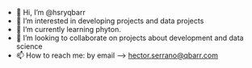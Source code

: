 - 👋 Hi, I’m @hsryqbarr
- 👀 I’m interested in developing projects and data projects
- 🌱 I’m currently learning phyton.
- 💞️ I’m looking to collaborate on projects about development and data science
- 📫 How to reach me: by email --> hector.serrano@qbarr.com

<!---
hsryqbarr/hsryqbarr is a ✨ special ✨ repository because its `README.md` (this file) appears on your GitHub profile.
You can click the Preview link to take a look at your changes.
--->
